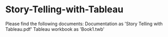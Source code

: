 # Story-Telling-with-Tableau

Please find the following documents:
Documentation as 'Story Telling with Tableau.pdf'
Tableau workbook as 'Book1.twb'
